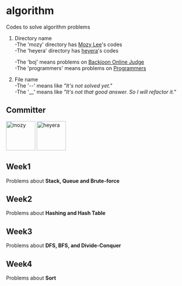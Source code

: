 # algorithm

Codes to solve algorithm problems

1. Directory name  
   -The 'mozy' directory has [Mozy Lee](https://github.com/whyalwaysmeyy)'s codes  
   -The 'heyera' directory has [heyera](https://github.com/heyera)'s codes

   -The 'boj' means problems on [Backjoon Online Judge](https://www.acmicpc.net/)  
   -The 'programmers' means problems on [Programmers](https://programmers.co.kr/)

2. File name  
   -The '--' means like _"It's not solved yet."_  
   -The '\_\_' means like _"It's not that good answer. So I will refactor it."_

## Committer

<a href="https://github.com/whyalwaysmeyy"><img src="https://avatars1.githubusercontent.com/u/62149426?v=4" title="mozy" alt="mozy" width="80" height="80"></a>
<a href="https://github.com/heyera"><img src="https://avatars1.githubusercontent.com/u/63634801?v=4" title="heyera" alt="heyera" width="80" height="80"></a>

## Week1

Problems about **Stack, Queue and Brute-force**

## Week2

Problems about **Hashing and Hash Table**

## Week3

Problems about **DFS, BFS, and Divide-Conquer**

## Week4

Problems about **Sort**
